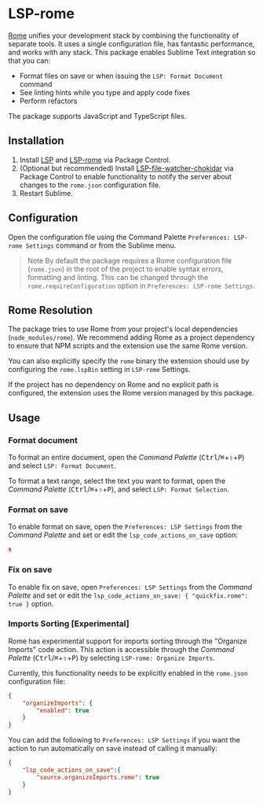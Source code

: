 # LSP-rome

[Rome](https://rome.tools/) unifies your development stack by combining the functionality of separate tools. It uses a single configuration file, has fantastic performance, and works with any stack. This package enables Sublime Text integration so that you can:
 - Format files on save or when issuing the `LSP: Format Document` command
 - See linting hints while you type and apply code fixes
 - Perform refactors

The package supports JavaScript and TypeScript files.

## Installation

1. Install [LSP](https://packagecontrol.io/packages/LSP) and [LSP-rome](https://packagecontrol.io/packages/LSP-rome) via Package Control.
2. (Optional but recommended) Install [LSP-file-watcher-chokidar](https://github.com/sublimelsp/LSP-file-watcher-chokidar) via Package Control to enable functionality to notify the server about changes to the `rome.json` configuration file.
3. Restart Sublime.

## Configuration

Open the configuration file using the Command Palette `Preferences: LSP-rome Settings` command or from the Sublime menu.

> Note
> By default the package requires a Rome configuration file (`rome.json`) in the root of the project to enable syntax errors, formatting and linting. This can be changed through the `rome.requireConfiguration` option in `Preferences: LSP-rome Settings`.

## Rome Resolution

The package tries to use Rome from your project's local dependencies (`node_modules/rome`). We recommend adding Rome as a project dependency to ensure that NPM scripts and the extension use the same Rome version.

You can also explicitly specify the `rome` binary the extension should use by configuring the `rome.lspBin` setting in `LSP-rome` Settings.

If the project has no dependency on Rome and no explicit path is configured, the extension uses the Rome version managed by this package.

## Usage

### Format document

To format an entire document, open the _Command Palette_ (<kbd>Ctrl</kbd>/<kbd title="Cmd">⌘</kbd>+<kbd title="Shift">⇧</kbd>+<kbd>P</kbd>) and select `LSP: Format Document`.

To format a text range, select the text you want to format, open the _Command Palette_ (<kbd>Ctrl</kbd>/<kbd title="Cmd">⌘</kbd>+<kbd title="Shift">⇧</kbd>+<kbd>P</kbd>), and select `LSP: Format Selection`.

### Format on save

To enable format on save, open the `Preferences: LSP Settings` from the _Command Palette_ and set or edit the `lsp_code_actions_on_save` option:

```json
s
```

### Fix on save

To enable fix on save, open `Preferences: LSP Settings` from the _Command Palette_ and set or edit the `lsp_code_actions_on_save: { "quickfix.rome": true }` option.

### Imports Sorting [Experimental]

Rome has experimental support for imports sorting through the "Organize Imports" code action. This action is accessible through the _Command Palette_ (<kbd>Ctrl</kbd>/<kbd title="Cmd">⌘</kbd>+<kbd title="Shift">⇧</kbd>+<kbd>P</kbd>) by selecting `LSP-rome: Organize Imports`.

Currently, this functionality needs to be explicitly enabled in the `rome.json` configuration file:

```json
{
    "organizeImports": {
        "enabled": true
    }
}
```

You can add the following to `Preferences: LSP Settings` if you want the action to run automatically on save instead of calling it manually:

```json
{
    "lsp_code_actions_on_save":{
        "source.organizeImports.rome": true
    }
}
```
